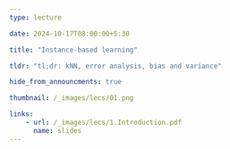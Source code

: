 ```yaml
---
type: lecture

date: 2024-10-17T08:00:00+5:30

title: "Instance-based learning"

tldr: "tl;dr: kNN, error analysis, bias and variance"

hide_from_announcments: true

thumbnail: /_images/lecs/01.png

links: 
    - url: /_images/lecs/1.Introduction.pdf
      name: slides  
---
```

